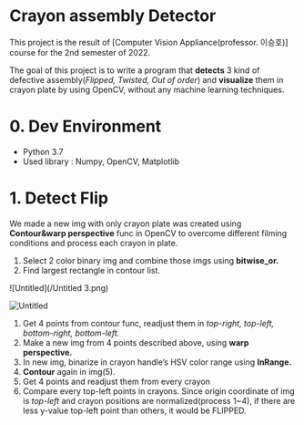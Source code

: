 # Crayon assembly Detector

This project is the result of [Computer Vision Appliance(professor. 이승호)] course for the 2nd semester of 2022.

The goal of this project is to write a program that **detects** 3 kind of defective assembly(*Flipped, Twisted, Out of order*) and **visualize** them in crayon plate by using OpenCV, without any machine learning techniques. 

# 0. Dev Environment

- Python 3.7
- Used library : Numpy, OpenCV, Matplotlib

# 1. Detect Flip

We made a new img with only crayon plate was created using **Contour&warp perspective** func in OpenCV to overcome different filming conditions and process each crayon in plate. 

1. Select 2 color binary img and combine those imgs using **bitwise_or.**
2. Find largest rectangle in contour list. 

![Untitled](/Untitled 3.png)

![Untitled](Crayon%20assembly%20Detector%203c1829c9ee7b40cabc2707a27629cc2c/Untitled%204.png)

1. Get 4 points from contour func, readjust them in *top-right, top-left, bottom-right, bottom-left.*
2. Make a new img from 4 points described above, using **warp perspective.**
3. In new img, binarize in crayon handle’s HSV color range using **InRange.** 
4. **Contour** again in img(5).
5. Get 4 points and readjust them from every crayon
6. Compare every top-left points in crayons.
Since origin coordinate of img is *top-left* and crayon positions are normalized(process 1~4), 
if there are less y-value top-left point than others, it would be FLIPPED.

